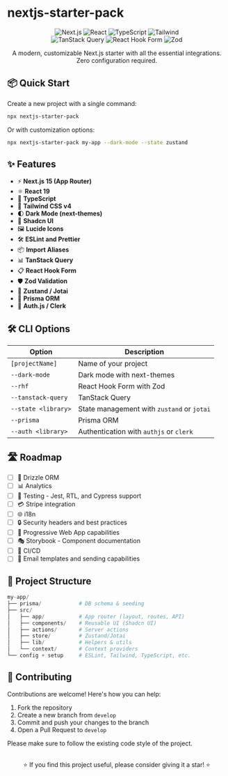 # nextjs-starter-pack

<div align="center">
  <img src="https://img.shields.io/badge/Next.js-15.0-black?style=for-the-badge&logo=next.js" alt="Next.js" />
  <img src="https://img.shields.io/badge/React-19.0-blue?style=for-the-badge&logo=react" alt="React" />
  <img src="https://img.shields.io/badge/TypeScript-5.x-3178C6?style=for-the-badge&logo=typescript" alt="TypeScript" />
  <img src="https://img.shields.io/badge/Tailwind-4.x-38B2AC?style=for-the-badge&logo=tailwind-css" alt="Tailwind" />
  <br />
  <img src="https://img.shields.io/badge/TanStack_Query-5.x-FF4154?style=for-the-badge&logo=react-query" alt="TanStack Query" />
  <img src="https://img.shields.io/badge/React_Hook_Form-7.x-EC5990?style=for-the-badge&logo=react-hook-form" alt="React Hook Form" />
  <img src="https://img.shields.io/badge/Zod-Latest-3068B7?style=for-the-badge" alt="Zod" />
</div>

<p align="center">
  A modern, customizable Next.js starter with all the essential integrations. Zero configuration required.
</p>

## 📦 Quick Start

Create a new project with a single command:

```bash
npx nextjs-starter-pack
```

Or with customization options:

```bash
npx nextjs-starter-pack my-app --dark-mode --state zustand
```

## ✨ Features

- ⚡️ **Next.js 15 (App Router)**
- ⚛️ **React 19**
- 🔷 **TypeScript**
- 🎨 **Tailwind CSS v4**
- 🌓 **Dark Mode (next-themes)**
- 🧩 **Shadcn UI**
- 🖼️ **Lucide Icons**
- 🛠️ **ESLint and Prettier**
- 📦 **Import Aliases**
- 📊 **TanStack Query**
- 📋 **React Hook Form**
- 🛡️ **Zod Validation**
- 🔄 **Zustand / Jotai**
- 📁 **Prisma ORM**
- 🔐 **Auth.js / Clerk**

## 🛠️ CLI Options

| Option              | Description                                |
| ------------------- | ------------------------------------------ |
| `[projectName]`     | Name of your project                       |
| `--dark-mode`       | Dark mode with next-themes                 |
| `--rhf`             | React Hook Form with Zod                   |
| `--tanstack-query`  | TanStack Query                             |
| `--state <library>` | State management with `zustand` or `jotai` |
| `--prisma`          | Prisma ORM                                 |
| `--auth <library>`  | Authentication with `authjs` or `clerk`    |

## 🛣️ Roadmap

- [ ] 📁 Drizzle ORM
- [ ] 📊 Analytics
- [ ] 🧪 Testing - Jest, RTL, and Cypress support
- [ ] 💳 Stripe integration
- [ ] 🌐 i18n
- [ ] 🔒 Security headers and best practices
- [ ] 📱 Progressive Web App capabilities
- [ ] 🎭 Storybook - Component documentation
- [ ] 🔄 CI/CD
- [ ] 📧 Email templates and sending capabilities

## 📁 Project Structure

```py
my-app/
├── prisma/            # DB schema & seeding
├── src/
│   ├── app/           # App router (layout, routes, API)
│   ├── components/    # Reusable UI (Shadcn UI)
│   ├── actions/       # Server actions
│   ├── store/         # Zustand/Jotai
│   ├── lib/           # Helpers & utils
│   └── context/       # Context providers
└── config + setup     # ESLint, Tailwind, TypeScript, etc.
```

## 👥 Contributing

Contributions are welcome! Here's how you can help:

1. Fork the repository
2. Create a new branch from `develop`
3. Commit and push your changes to the branch
4. Open a Pull Request to `develop`

Please make sure to follow the existing code style of the project.
<br/>
<br/>

<p align="center">
  ⭐ If you find this project useful, please consider giving it a star! ⭐
</p>
